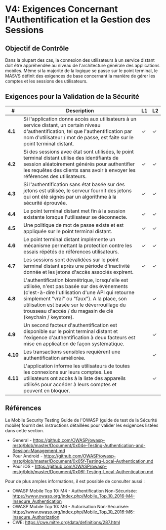 # V4: Exigences Concernant l'Authentification et la Gestion des Sessions

## Objectif de Contrôle
Dans la plupart des cas, la connexion des utilisateurs à un service distant doit être appréhendée au niveau de l'architecture générale des applications mobiles. Même si la majorité de la logique se passe sur le point terminal, le MASVS définit des exigences de base concernant la manière de gérer les comptes et les sessions des utilisateurs.

## Exigences pour la Validation de la Sécurité

| # | Description | L1 | L2 |
| --- | --- | --- | --- |
| **4.1** | Si l'application donne accès aux utilisateurs à un service distant, un certain niveau d'authentification, tel que l'authentification par nom d'utilisateur / mot de passe, est faite sur le point terminal distant. | ✓ | ✓ |
| **4.2** | Si des sessions avec état sont utilisées, le point terminal distant utilise des identifiants de session aléatoirement générés pour authentifier les requêtes des clients sans avoir à envoyer les références des utilisateurs.  | ✓ | ✓ |
| **4.3** | Si l'authentification sans état basée sur des jetons est utilisée, le serveur fournit des jetons qui ont été signés par un algorithme à la sécurité éprouvée. | ✓ | ✓ |
| **4.4** | Le point terminal distant met fin à la session existante lorsque l'utilisateur se déconnecte. | ✓ | ✓ |
| **4.5** | Une politique de mot de passe existe et est appliquée sur le point terminal distant. | ✓ | ✓ |
| **4.6** | Le point terminal distant implémente un mécanisme permettant la protection contre les essais répétés de références utilisateurs. | ✓ | ✓ |
| **4.7** | Les sessions sont dévalidées sur le point terminal distant après une période d'inactivité donnée et les jetons d'accès associés expirent. | ✓ | ✓ |
| **4.8** | L'authentification biométrique, lorsqu'elle est utilisée, n'est pas basée sur des évènements (c'est-à-dire l'utilisation d'une API qui retourne simplement "vrai" ou "faux"). A la place, son utilisation est basée sur le déverrouillage du trousseau d'accès / du magasin de clé (keychain / keystore). |   | ✓ |
| **4.9** | Un second facteur d'authentification est disponible sur le point terminal distant et l'exigence d'authentification à deux facteurs est mise en application de façon systématique.  |   | ✓ |
| **4.10** | Les transactions sensibles requièrent une authentification améliorée.  |   | ✓ |
| **4.11** | L'application informe les utilisateurs de toutes les connexions sur leurs comptes. Les utilisateurs ont accès à la liste des appareils utilisés pour accéder à leurs comptes et peuvent en bloquer. |  | ✓ |

<div style="page-break-after: always;"></div>

## Références

Le Mobile Security Testing Guide de l'OWASP (guide de test de la Sécurité mobile) fournit des instructions détaillées pour valider les exigences listées dans cette section.

- General - https://github.com/OWASP/owasp-mstg/blob/master/Document/0x04e-Testing-Authentication-and-Session-Management.md
- Pour Android - https://github.com/OWASP/owasp-mstg/blob/master/Document/0x05f-Testing-Local-Authentication.md
- Pour iOS - https://github.com/OWASP/owasp-mstg/blob/master/Document/0x06f-Testing-Local-Authentication.md

Pour de plus amples informations, il est possible de consulter aussi :

- OWASP Mobile Top 10: M4 - Authentification Non-Sécurisée: https://www.owasp.org/index.php/Mobile_Top_10_2016-M4-Insecure_Authentication
- OWASP Mobile Top 10: M6 - Autorisation Non-Sécurisée: https://www.owasp.org/index.php/Mobile_Top_10_2016-M6-Insecure_Authorization
- CWE: https://cwe.mitre.org/data/definitions/287.html
